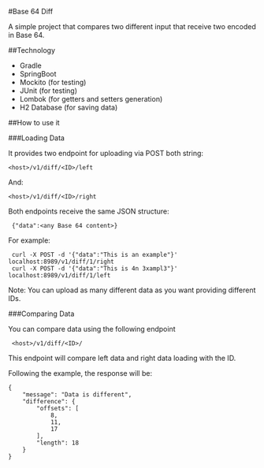 #Base 64 Diff

A simple project that compares two different input that receive two
encoded in Base 64.

##Technology
* Gradle
* SpringBoot
* Mockito (for testing)
* JUnit (for testing)
* Lombok (for getters and setters generation)
* H2 Database (for saving data)

##How to use it

###Loading Data

It provides two endpoint for uploading via POST both string:

    <host>/v1/diff/<ID>/left
    
And:

    <host>/v1/diff/<ID>/right

Both endpoints receive the same JSON structure:
     
     {"data":<any Base 64 content>}
 
 For example:
     
     curl -X POST -d '{"data":"This is an example"}' localhost:8989/v1/diff/1/right
     curl -X POST -d '{"data":"This is 4n 3xampl3"}' localhost:8989/v1/diff/1/left

Note: You can upload as many different data as you want providing different IDs.
 
 ###Comparing Data
 
 You can compare data using the following endpoint
 
     <host>/v1/diff/<ID>/
     
 This endpoint will compare left data and right data loading with the ID.
 
 Following the example, the response will be: 
 
    {
        "message": "Data is different",
        "difference": {
            "offsets": [
                8,
                11,
                17
            ],
            "length": 18
        }
    }
 
 
